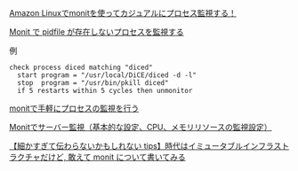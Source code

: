 [Amazon Linuxでmonitを使ってカジュアルにプロセス監視する！](https://qiita.com/tmknom/items/5204b2920bfab01a1289)

[Monit で pidfile が存在しないプロセスを監視する](https://akishin.hatenablog.jp/entry/20130802/1375399909)

例
```
check process diced matching "diced"
  start program = "/usr/local/DiCE/diced -d -l"
  stop  program = "/usr/bin/pkill diced"
  if 5 restarts within 5 cycles then unmonitor
```

[monitで手軽にプロセスの監視を行う](https://qiita.com/mobius01/items/6e7567509bd893be0e3e)

[Monitでサーバー監視（基本的な設定、CPU、メモリリソースの監視設定）](https://www.conversion.co.jp/tecblog/20200807/)

[【細かすぎて伝わらないかもしれない tips】時代はイミュータブルインフラストラクチャだけど, 敢えて monit について書いてみる](https://inokara.hateblo.jp/entry/2019/03/21/093051)

